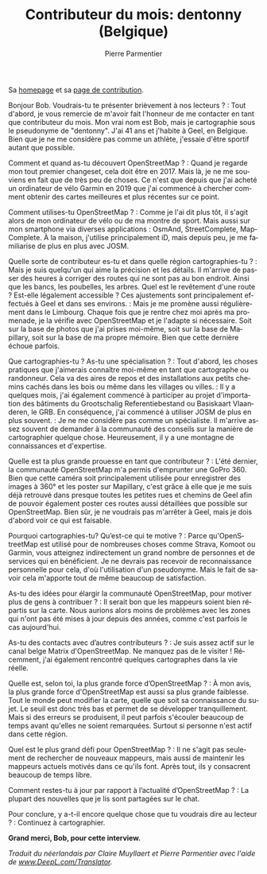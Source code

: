 ﻿---
title: "Contributeur du mois: dentonny (Belgique)"
featured:
layout: post
category: motm
author: Pierre Parmentier
lang: fr
---

Sa [homepage](https://www.openstreetmap.org/user/dentonny) et sa [page de contribution](https://hdyc.neis-one.org/?dentonny).

Bonjour Bob. Voudrais-tu te présenter brièvement à nos lecteurs ?
: Tout d'abord, je vous remercie de m'avoir fait l'honneur de me contacter en tant que contributeur du mois. Mon vrai nom est Bob, mais je cartographie sous le pseudonyme de "dentonny". J'ai 41 ans et j'habite à Geel, en Belgique. Bien que je ne me considère pas comme un athlète, j'essaie d'être sportif autant que possible.

Comment et quand as-tu découvert OpenStreetMap ?
: Quand je regarde mon tout premier changeset, cela doit être en 2017. Mais là, je ne me souviens en fait que de très peu de choses. Ce n'est que depuis que j'ai acheté un ordinateur de vélo Garmin en 2019 que j'ai commencé à chercher comment obtenir des cartes meilleures et plus récentes sur ce point.

Comment utilises-tu OpenStreetMap ?
: Comme je l'ai dit plus tôt, il s'agit alors de mon ordinateur de vélo ou de ma montre de sport. Mais aussi sur mon smartphone via diverses applications : OsmAnd, StreetComplete, MapComplete. À la maison, j'utilise principalement iD, mais depuis peu, je me familiarise de plus en plus avec JOSM.

Quelle sorte de contributeur es-tu et dans quelle région cartographies-tu ?
: Mais je suis quelqu'un qui aime la précision et les détails. Il m'arrive de passer des heures à corriger des routes qui ne sont pas au bon endroit. Ainsi que les bancs, les poubelles, les arbres. Quel est le revêtement d'une route ? Est-elle légalement accessible ? Ces ajustements sont principalement effectués à Geel et dans ses environs.
: Mais je me promène aussi régulièrement dans le Limbourg. Chaque fois que je rentre chez moi après ma promenade, je la vérifie avec OpenStreetMap et je l'adapte si nécessaire. Soit sur la base de photos que j'ai prises moi-même, soit sur la base de Mapillary, soit sur la base de ma propre mémoire. Bien que cette dernière échoue parfois.

Que cartographies-tu ? As-tu une spécialisation ?
: Tout d'abord, les choses pratiques que j'aimerais connaître moi-même en tant que cartographe ou randonneur. Cela va des aires de repos et des installations aux petits chemins cachés dans les bois ou même dans les villages ou villes.
: Il y a quelques mois, j'ai également commencé à participer au projet d'importation des bâtiments du Grootschalig Referentiebestand ou Basiskaart Vlaanderen, le GRB. En conséquence, j'ai commencé à utiliser JOSM de plus en plus souvent.
: Je ne me considère pas comme un spécialiste. Il m'arrive assez souvent de demander à la communauté des conseils sur la manière de cartographier quelque chose. Heureusement, il y a une montagne de connaissances et d'expertise.

Quelle est ta plus grande prouesse en tant que contributeur ?
: L'été dernier, la communauté OpenStreetMap m'a permis d'emprunter une GoPro 360. Bien que cette caméra soit principalement utilisée pour enregistrer des images à 360° et les poster sur Mapillary, c'est grâce à elle que je me suis déjà retrouvé dans presque toutes les petites rues et chemins de Geel afin de pouvoir également poster ces routes aussi détaillées que possible sur OpenStreetMap. Bien sûr, je ne voudrais pas m'arrêter à Geel, mais je dois d'abord voir ce qui est faisable.

Pourquoi cartographies-tu? Qu’est-ce qui te motive ?
: Parce qu'OpenStreetMap est utilisé pour de nombreuses choses comme Strava, Komoot ou Garmin, vous atteignez indirectement un grand nombre de personnes et de services qui en bénéficient. Je ne devrais pas recevoir de reconnaissance personnelle pour cela, d'où l'utilisation d'un pseudonyme. Mais le fait de savoir cela m'apporte tout de même beaucoup de satisfaction.

As-tu des idées pour élargir la communauté OpenStreetMap, pour motiver plus de gens à contribuer ?
: Il serait bon que les mappeurs soient bien répartis sur la carte. Nous aurions alors moins de problèmes avec les zones qui n'ont pas été mises à jour depuis des années, comme c'est parfois le cas aujourd'hui.

As-tu des contacts avec d’autres contributeurs ?
: Je suis assez actif sur le canal belge Matrix d'OpenStreetMap. Ne manquez pas de le visiter ! Récemment, j'ai également rencontré quelques cartographes dans la vie réelle.

Quelle est, selon toi, la plus grande force d’OpenStreetMap ?
: À mon avis, la plus grande force d'OpenStreetMap est aussi sa plus grande faiblesse. Tout le monde peut modifier la carte, quelle que soit sa connaissance du sujet. Le seuil est donc très bas et permet de se développer tranquillement. Mais si des erreurs se produisent, il peut parfois s'écouler beaucoup de temps avant qu'elles ne soient remarquées. Surtout si personne n'est actif dans cette région.

Quel est le plus grand défi pour OpenStreetMap ?
: Il ne s'agit pas seulement de rechercher de nouveaux mappeurs, mais aussi de maintenir les mappeurs actuels motivés dans ce qu'ils font. Après tout, ils y consacrent beaucoup de temps libre.

Comment restes-tu à jour par rapport à l’actualité d’OpenStreetMap ?
: La plupart des nouvelles que je lis sont partagées sur le chat.

Pour conclure, y a-t-il encore quelque chose que tu voudrais dire au lecteur ?
: Continuez à cartographier.

**Grand merci, Bob, pour cette interview.**

*Traduit du néerlandais par Claire Muyllaert et Pierre Parmentier avec l'aide de www.DeepL.com/Translator.*
